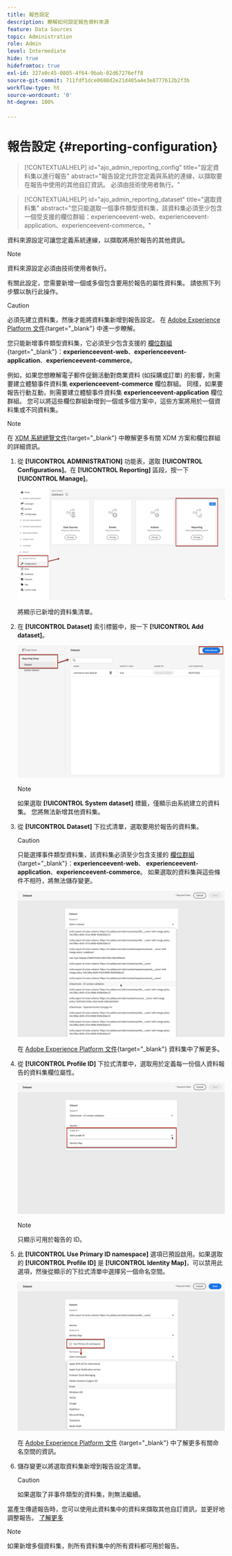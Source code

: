 ```yaml
---
title: 報告設定
description: 瞭解如何設定報告資料來源
feature: Data Sources
topic: Administration
role: Admin
level: Intermediate
hide: true
hidefromtoc: true
exl-id: 327a0c45-0805-4f64-9bab-02d67276eff8
source-git-commit: 711fdf1dce0688d2e21d405a4e3e8777612b2f3b
workflow-type: ht
source-wordcount: '0'
ht-degree: 100%

---
```


# 報告設定 {#reporting-configuration}

>[!CONTEXTUALHELP]
>id="ajo_admin_reporting_config"
>title="設定資料集以進行報告"
>abstract="報告設定允許您定義與系統的連線，以擷取要在報告中使用的其他自訂資訊。 必須由技術使用者執行。"

>[!CONTEXTUALHELP]
>id="ajo_admin_reporting_dataset"
>title="選取資料集"
>abstract="您只能選取一個事件類型資料集，該資料集必須至少包含一個受支援的欄位群組：experienceevent-web、experienceevent-application、experienceevent-commerce。"

資料來源設定可讓您定義系統連線，以擷取將用於報告的其他資訊。

>[!NOTE]
>
>資料來源設定必須由技術使用者執行。<!--Rights?-->

有關此設定，您需要新增一個或多個包含要用於報告的屬性資料集。 請依照下列步驟以執行此操作。

>[!CAUTION]
>
>必須先建立資料集，然後才能將資料集新增到報告設定。 在 [Adobe Experience Platform 文件](https://experienceleague.adobe.com/docs/experience-platform/catalog/datasets/user-guide.html?lang=zh-Hant#create){target=&quot;_blank&quot;} 中進一步瞭解。
>
>您只能新增事件類型資料集，它必須至少包含支援的 [欄位群組](https://experienceleague.adobe.com/docs/experience-platform/xdm/tutorials/create-schema-ui.html?lang=zh-Hant#field-group){target=&quot;_blank&quot;}：**experienceevent-web**、**experienceevent-application**、**experienceevent-commerce**。

<!--
➡️ [Discover this feature in video](#video)
-->

例如，如果您想瞭解電子郵件促銷活動對商業資料 (如採購或訂單) 的影響，則需要建立體驗事件資料集 **experienceevent-commerce** 欄位群組。 同樣，如果要報告行動互動，則需要建立體驗事件資料集 **experienceevent-application** 欄位群組。 <!--If you want to report on web interactions then you need to include the web field group.--> 您可以將這些欄位群組新增到一個或多個方案中，這些方案將用於一個資料集或不同資料集。

>[!NOTE]
>
>在 [XDM 系統總覽文件](https://experienceleague.adobe.com/docs/experience-platform/xdm/home.html?lang=zh-Hant){target=&quot;_blank&quot;} 中瞭解更多有關 XDM 方案和欄位群組的詳細資訊。

1. 從 **[!UICONTROL ADMINISTRATION]** 功能表，選取 **[!UICONTROL Configurations]**。在 **[!UICONTROL Reporting]** 區段，按一下 **[!UICONTROL Manage]**。

   ![](assets/reporting-config-menu.png)

   將顯示已新增的資料集清單。

1. 在 **[!UICONTROL Dataset]** 索引標籤中，按一下 **[!UICONTROL Add dataset]**。

   ![](assets/reporting-config-add.png)

   >[!NOTE]
   >
   >如果選取 **[!UICONTROL System dataset]** 標籤，僅顯示由系統建立的資料集。 您將無法新增其他資料集。

1. 從 **[!UICONTROL Dataset]** 下拉式清單，選取要用於報告的資料集。

   >[!CAUTION]
   >
   >只能選擇事件類型資料集，該資料集必須至少包含支援的 [欄位群組](https://experienceleague.adobe.com/docs/experience-platform/xdm/tutorials/create-schema-ui.html?lang=zh-Hant#field-group){target=&quot;_blank&quot;}：**experienceevent-web**、 **experienceevent-application**、**experienceevent-commerce**。 如果選取的資料集與這些條件不相符，將無法儲存變更。

   ![](assets/reporting-config-datasets.png)

   在 [Adobe Experience Platform 文件](https://experienceleague.adobe.com/docs/experience-platform/catalog/datasets/overview.html?lang=zh-Hant){target=&quot;_blank&quot;} 資料集中了解更多。

1. 從 **[!UICONTROL Profile ID]** 下拉式清單中，選取用於定義每一份個人資料報告的資料集欄位屬性。

   ![](assets/reporting-config-profile-id.png)

   >[!NOTE]
   >
   >只顯示可用於報告的 ID。

1. 此 **[!UICONTROL Use Primary ID namespace]** 選項已預設啟用。如果選取的 **[!UICONTROL Profile ID]** 是 **[!UICONTROL Identity Map]**，可以禁用此選項，然後從顯示的下拉式清單中選擇另一個命名空間。

   ![](assets/reporting-config-namespace.png)

   在 [Adobe Experience Platform 文件](https://experienceleague.adobe.com/docs/experience-platform/identity/namespaces.html?lang=zh-Hant) {target=&quot;_blank&quot;} 中了解更多有關命名空間的資訊。

1. 儲存變更以將選取資料集新增到報告設定清單。

   >[!CAUTION]
   >
   >如果選取了非事件類型的資料集，則無法繼續。

當產生傳遞報告時，您可以使用此資料集中的資料來擷取其他自訂資訊，並更好地調整報告。 [了解更多](content-experiment.md#objectives-global)

>[!NOTE]
>
>如果新增多個資料集，則所有資料集中的所有資料都可用於報告。


<!--
## How-to video {#video}

Understand how to configure Experience Platform reporting data sources.

>[!VIDEO]()
-->

